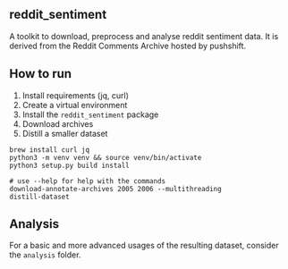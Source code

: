 reddit_sentiment
----------------

A toolkit to download, preprocess and analyse reddit sentiment data.
It is derived from the Reddit Comments Archive hosted by pushshift.

## How to run

1. Install requirements (jq, curl)
2. Create a virtual environment
3. Install the `reddit_sentiment` package
4. Download archives
5. Distill a smaller dataset

```shell
brew install curl jq
python3 -m venv venv && source venv/bin/activate
python3 setup.py build install

# use --help for help with the commands
download-annotate-archives 2005 2006 --multithreading
distill-dataset
```

## Analysis

For a basic and more advanced usages of the resulting dataset, consider the `analysis` folder.
